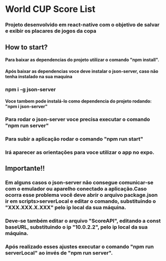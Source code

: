 # World CUP Score List
### Projeto desenvolvido em  react-native com o objetivo de salvar e exibir os placares de jogos da copa

## How to start?
#### Para baixar as dependencias do projeto utilizar o comando "npm install".
#### Após baixar as dependencias voce deve instalar o json-server, caso não tenha instalado na sua maquina
### npm i -g json-server 
#### Voce tambem pode instalá-lo como dependencia do projeto rodando: "npm i json-server"

### Para rodar o json-server voce precisa executar o comando "npm run server"
### Para subir a aplicação rodar o comando "npm run start"
### Irá aparecer as orientações para voce utilizar o app no expo. 

## Importante!!
### Em alguns casos o json-server não consegue comunicar-se com o emulador ou aparelho conectado a aplicação.Caso ocorra esse problema você deve abrir o arquivo package.json ir em scripts>serverLocal e editar o comando, substituindo o "XXX.XXX.X.XXX" pelo ip local da sua máquina.
### Deve-se também editar o arquivo "ScoreAPI", editando a const baseURL, substituindo o ip "10.0.2.2", pelo ip local da sua máquina.

### Após realizado esses ajustes executar o comando "npm run serverLocal" ao invés de "npm run server".

 

